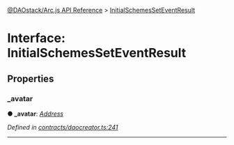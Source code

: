 [@DAOstack/Arc.js API Reference](../README.md) > [InitialSchemesSetEventResult](../interfaces/initialschemesseteventresult.md)



# Interface: InitialSchemesSetEventResult


## Properties
<a id="_avatar"></a>

###  _avatar

**●  _avatar**:  *[Address](../#address)* 

*Defined in [contracts/daocreator.ts:241](https://github.com/daostack/arc.js/blob/6909d59/lib/contracts/daocreator.ts#L241)*





___


